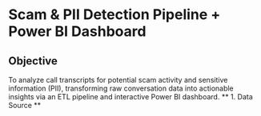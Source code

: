 #  Scam & PII Detection Pipeline + Power BI Dashboard
##  Objective
To analyze call transcripts for potential scam activity and sensitive information (PII), transforming raw conversation data into actionable insights via an ETL pipeline and interactive Power BI dashboard.
** 1. Data Source **

